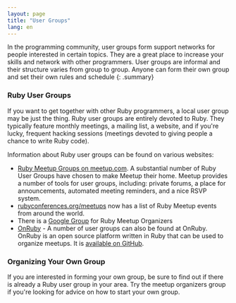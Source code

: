 ```yaml
---
layout: page
title: "User Groups"
lang: en
---
```


In the programming community, user groups form support networks for
people interested in certain topics. They are a great place to increase
your skills and network with other programmers. User groups are informal
and their structure varies from group to group. Anyone can form their
own group and set their own rules and schedule
{: .summary}

### Ruby User Groups

If you want to get together with other Ruby programmers, a local user
group may be just the thing. Ruby user groups are entirely devoted to
Ruby. They typically feature monthly meetings, a mailing list, a website,
and if you're lucky, frequent hacking sessions (meetings devoted
to giving people a chance to write Ruby code).

Information about Ruby user groups can be found on various websites:

- [Ruby Meetup Groups on meetup.com][meetup]. A substantial number
  of Ruby User Groups have chosen to make Meetup
  their home. Meetup provides a number of tools for user groups,
  including: private forums, a place for announcements, automated
  meeting reminders, and a nice RSVP system.
- [rubyconferences.org/meetups][rc-meetups] now has a list of Ruby Meetup events
  from around the world.
- There is a [Google Group][meetups-google-group] for Ruby Meetup Organizers
- [OnRuby][onruby] - A number of user groups can also be found at OnRuby. OnRuby is an
  open source platform written in Ruby that can be used to organize
  meetups. It is [available on GitHub][onruby-github].

### Organizing Your Own Group

If you are interested in forming your own group, be sure to find out if
there is already a Ruby user group in your area. Try the meetup organizers
group if you're looking for advice on how to start your own group.



[meetup]: https://www.meetup.com/topics/ruby/
[onruby]: https://www.onruby.eu/
[onruby-github]: https://github.com/phoet/on_ruby
[rc-meetups]: https://rubyconferences.org/meetups/
[meetups-google-group]: https://groups.google.com/g/ruby-meetups
